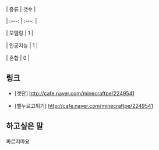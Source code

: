 | 종류 | 갯수 |

| :---: | :---: |

| 모델링 | 1 |

| 인공지능 | 1 |

| 혼합 | 0 | 

## 링크

* [겟단] http://cafe.naver.com/minecraftpe/2249541

* [벨누르고튀기] http://cafe.naver.com/minecraftpe/2249541


## 하고싶은 말

짜르지마요
